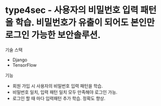 # type4sec - 사용자의 비밀번호 입력 패턴을 학습. 비밀번호가 유출이 되어도 본인만 로그인 가능한 보안솔루션.


기술 스택
- Django
- TensorFlow


기능
- 회원 가입 시 사용자의 비밀번호 입력 패턴을 학습.
- 비밀번호 일치, 입력 패턴 일치 모두 만족해야 로그인 가능.
- 로그인 할 때 마다 입력패턴 추가 학습. 정확도 향상.

